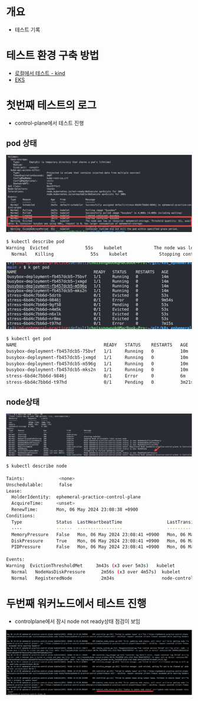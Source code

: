 # 개요
* 테스트 기록

# 테스트 환경 구축 방법
* [로컬에서 테스트 - kind](./install_kubernetes/kind/)
* [EKS](./install_kubernetes/eks/)

# 첫번째 테스트의 로그
* control-plane에서 테스트 진행

## pod 상태

![pod가 evicted됨](./imgs/evicted_pod.png)

```sh
$ kubectl describe pod
Warning  Evicted              55s    kubelet            The node was low on resource: ephemeral-storage. Threshold quantity: 1Gi, available: 0. Container busybox was using 48Ki, request is 0, has larger consumption of ephemeral-storage.
  Normal   Killing              55s    kubelet            Stopping container busybox
```

![pod가 evicted됨](./imgs/get_pod.png)

```sh
$ kubectl get pod
NAME                                 READY   STATUS    RESTARTS   AGE
busybox-deployment-fb457dcb5-75bvf   1/1     Running   0          10m
busybox-deployment-fb457dcb5-jxmgd   1/1     Running   0          10m
busybox-deployment-fb457dcb5-m596g   1/1     Running   0          10m
busybox-deployment-fb457dcb5-mks2n   1/1     Running   0          10m
stress-6bd4c7bb6d-9846j              0/1     Error     0          6m
stress-6bd4c7bb6d-t97hd              0/1     Pending   0          3m21s
```

## node상태

![pod가 evicted됨](./imgs/describe_node.png)

```sh
$ kubectl describe node

Taints:             <none>
Unschedulable:      false
Lease:
  HolderIdentity:  ephemeral-practice-control-plane
  AcquireTime:     <unset>
  RenewTime:       Mon, 06 May 2024 23:08:38 +0900
Conditions:
  Type             Status  LastHeartbeatTime                 LastTransitionTime                Reason                       Message
  ----             ------  -----------------                 ------------------                ------                       -------
  MemoryPressure   False   Mon, 06 May 2024 23:08:41 +0900   Mon, 06 May 2024 22:55:03 +0900   KubeletHasSufficientMemory   kubelet has sufficient memory available
  DiskPressure     True    Mon, 06 May 2024 23:08:41 +0900   Mon, 06 May 2024 23:08:41 +0900   KubeletHasDiskPressure       kubelet has disk pressure
  PIDPressure      False   Mon, 06 May 2024 23:08:41 +0900   Mon, 06 May 2024 22:55:03 +0900   KubeletHasSufficientPID      kubelet has sufficient PID availa

Events:
Warning  EvictionThresholdMet     3m43s (x3 over 5m3s)   kubelet          Attempting to reclaim ephemeral-storage
  Normal   NodeHasDiskPressure      2m56s (x3 over 4m57s)  kubelet          Node ephemeral-practice-control-plane status is now: NodeHasDiskPressure
  Normal   RegisteredNode           2m34s                  node-controller  Node ephemeral-practice-control-plane event: Registered Node ephemeral-practice-control-plane in Controller
```

# 두번째 워커노드에서 테스트 진행

* controlplane에서 잠시 node not ready상태 점검이 보임

![](./imgs/node_notready.png)
